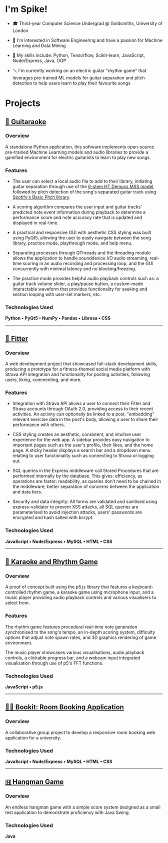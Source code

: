 # I'm Spike!
- 🎓 Third-year Computer Science Undergrad @ Goldsmiths, University of London

- 💭 I'm interested in Software Engineering and have a passion for Machine Learning and Data Mining

- 🎯 My skills include: Python, Tensorflow, Scikit-learn, JavaScript, Node/Express, Java, OOP

- 🪛 I'm currently working on an electric guitar "rhythm game" that leverages pre-trained ML models for
guitar separation and pitch detection to help users learn to play their favourite songs

# Projects

## [🎸 Guitaraoke](https://github.com/SpikeElliot/Guitaraoke)

### Overview

A standalone Python application, this software implements open-source pre-trained Machine Learning models
and audio libraries to provide a gamified environment for electric guitarists to learn to play new songs.

### Features

- The user can select a local audio file to add to their library, initiating guitar separation
through use of the [6-stem HT Demucs MSS model](https://github.com/adefossez/demucs), followed by pitch
detection of the song's separated guitar track using [Spotify's Basic Pitch library](https://github.com/spotify/basic-pitch).

- A scoring algorithm compares the user input and guitar tracks' predicted note event information during playback
to determine a performance score and note accuracy rate that is updated and displayed in real-time.

- A practical and responsive GUI with aesthetic CSS styling was built using PyQt5, allowing the user to easily
navigate between the song library, practice mode, playthrough mode, and help menu.

- Separating processes through QThreads and the threading module allows the application to handle
sounddevice I/O audio streaming, real-time scoring in an audio recording and processing loop, and the GUI
concurrently with minimal latency and no blocking/freezing.

- The practice mode provides helpful audio playback controls such as: a guitar track volume slider,
a play/pause button, a custom-made interactable waveform that provides functionality for seeking and section
looping with user-set markers, etc.

### Technologies Used

**Python • PyQt5 • NumPy • Pandas • Librosa • CSS**

---

## [🏃 Fitter](https://github.com/SpikeElliot/Fitter)

### Overview

A web development project that showcased full-stack development skills, producing a prototype for a 
fitness-themed social media platform with Strava API integration and functionality for posting activities,
following users, liking, commenting, and more.

### Features

- Integration with Strava API allows a user to connect their Fitter and Strava accounts through OAuth 2.0,
providing access to their recent activities. An activity can optionally be linked to a post, "embedding"
relevant exercise data in the post's body, allowing a user to share their performance with others.

- CSS styling creates an aesthetic, consistent, and intuitive user experience for the web app. A sidebar
provides easy navigation to important pages such as the user's profile, their likes, and the home page.
A sticky header displays a search bar and a dropdown menu relating to user functionality such as connecting
to Strava or logging out.

- SQL queries in the Express middleware call Stored Procedures that are performed internally by the database.
This gives: efficiency, as operations are faster; readability, as queries don’t need to be chained in the
middleware; better separation of concerns between the application and data tiers.

- Security and data integrity: All forms are validated and sanitised using express-validator to prevent
XSS attacks, all SQL queries are parameterised to avoid injection attacks, users' passwords are encrypted
and hash salted with bcrypt.

### Technologies Used

**JavaScript • Node/Express • MySQL • HTML • CSS**

---

## [🎵 Karaoke and Rhythm Game](https://github.com/sahas036211/p5-Karaoke-and-Rhythm-Game)

### Overview

A proof of concept built using the p5.js library that features a keyboard-controlled
rhythm game, a karaoke game using microphone input, and a music player providing
audio playback controls and various visualisers to select from.

### Features

The rhythm game features procedural real-time note generation synchronised to the song's tempo,
an in-depth scoring system, difficulty options that adjust note spawn rates, and 3D graphics
rendering of game environment.

The music player showcases various visualisations, audio playback controls, a clickable progress
bar, and a webcam input integrated visualisation through use of p5's FFT functions.

### Technologies Used

**JavaScript • p5.js**

---

## [🧑‍🏫 Bookit: Room Booking Application](https://github.com/jbrun001/roombooking)

### Overview

A collaborative group project to develop a responsive room booking web application for a university.

### Technologies Used

**JavaScript • Node/Express • MySQL • HTML • CSS**

---

## [🇭 Hangman Game](https://github.com/SpikeElliot/Java-Hangman-Game)

### Overview 

An endless hangman game with a simple score system designed as a small test application to demonstrate 
proficiency with Java Swing. 

### Technologies Used

**Java**

<!--

Here are some ideas to get you started:

- 🔭 I’m currently working on ...
- 🌱 I’m currently learning ...
- 👯 I’m looking to collaborate on ...
- 🤔 I’m looking for help with ...
- 💬 Ask me about ...
- 📫 How to reach me: ...
- 😄 Pronouns: ...
- ⚡ Fun fact: ...
-->
